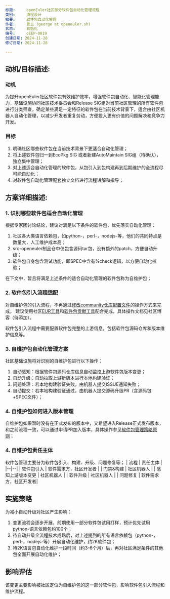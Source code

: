 ```yaml
---
标题:     openEuler社区部分软件包自动化管理流程
类别:     流程设计
摘要:     软件包自动化管理
作者:     曹志 (george at openeuler.sh)
状态:     初始化
编号:     oEEP-0019
创建日期: 2024-11-28
修订日期: 2024-11-28 

---
```


## 动机/目标描述:
### 动机
为提升openEuler社区软件包有效维护效率，增强软件包自动化、智能化管理能力，基础设施协同社区技术委员会和Release SIG组对当前社区管理的所有软件包进行分类筛查，确定某些满足一定特征的软件包在当前技术背景下，适合由社区机器人自动化管理，以减少开发者重复劳动，方便投入更有价值的问题解决和竞争力开发。

### 目标
1. 明确社区哪些软件包在当前技术背景下更适合自动化管理；
2. 将上述软件包归一到EcoPkg SIG 或者新建AutoMaintain SIG组（待确认），独立集中管理；
3. 对上述适合自动化管理的软件包，从包引入到包构建再到后期维护的全流程尽可能自动化；
4. 对软件包自动化管理配套独立文档进行流程讲解和指导；

## 方案详细描述:

### 1. 识别哪些软件包适合自动化管理
根据专家团讨论结论，建议对满足以下条件的软件包，优先落实自动化管理：
1. 社区各大类语言依赖包，如python-，perl-，nodejs-等，他们的共同特点是数量大，人工维护成本高；
2. src-openeuler制品仓中仅包含源码tar包，没有额外的patch，方便自动升级；
3. 软件包自身包含测试功能，即SPEC中含有%check逻辑，以方便自动化校验；

在下文中，暂且将满足上述条件的适合自动化管理的软件包称为自维护包；

### 2. 软件包引入流程适配
对自维护包的引入流程，不再通过[修改community仓库配置文件](https://gitee.com/openeuler/community/blob/master/zh/contributors/create-package.md#%E6%93%8D%E4%BD%9C%E6%AD%A5%E9%AA%A4)的操作方式来完成，
建议使用社区[EUR工具](https://eur.openeuler.openatom.cn/coprs/)和[软件包贡献工具](https://software-pkg.openeuler.org/zh/package)配合完成，具体操作文档见社区博客（待添加）。

软件包引入流程中需要配置软件包完整的上游信息，包括软件包源码仓库和版本维护信息等。

### 3. 自维护包自动化管理方案
社区基础设施将对识别的自维护包进行以下操作：
 1. 自动感知：根据软件包源码仓库信息自动监控上游软件包版本变更；
 2. 自动升级：自动拉取上游新版本进行本地构建验证；
 3. 问题处理：若本地构建验证失败，由机器人提交ISSUE通知失败；
 4. 自动提交：若本地构建验证通过，由机器人提交源码升级PR（含源码包+SPEC文件）；

### 4. 自维护包如何进入版本管理
自维护包如果暂时没有在正式发布的版本中，又希望进入Release正式发布版本，和之前流程一致，可以通过申请PR加入版本，具体操作参见[软件包管理策略原则](https://gitee.com/openeuler/community/blob/master/zh/technical-committee/governance/software-management.md?skip_mobile=true#openeuler-%E8%BD%AF%E4%BB%B6%E5%8C%85%E7%AE%A1%E7%90%86%E7%AD%96%E7%95%A5%E5%8E%9F%E5%88%99)；

### 4. 自维护包责任主体
软件包管理主要分为软件包引入、构建、升级、问题修复等；
| 流程 | 责任主体  |
|--|--|
| 软件包引入 | 软件需求方，社区开发者 |
| 门禁&构建 | 社区机器人 |
| 感知上游版本变更 | 社区机器人 |
| 软件升级 | 社区机器人 |
| 问题修复 | 软件需求方，社区开发者|

## 实施策略
为减小自动升级对社区产生影响：
 1. 变更流程会逐步开展，前期使用一部分软件包试用打样，预计优先试用python-语言依赖包约100个；
 2. 待自动升级全流程技术成熟后，对上述提到的所有语言依赖包（python-，perl-，nodejs-等）开展自动化维护，约2K软件包；
 3. 待2K语言包自动化维护一段时间（约3-6个月）后，再对社区满足条件的其他包全面开展自动化维护；

## 影响评估
该变更主要影响被社区定位为自维护包的这一部分软件包，影响软件包引入流程和维护流程。


